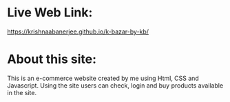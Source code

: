 # Live Web Link:
https://krishnaabanerjee.github.io/k-bazar-by-kb/

# About this site:
This is an e-commerce website created by me using Html, CSS and Javascript.
Using the site users can check, login and buy products available in the site.



 
